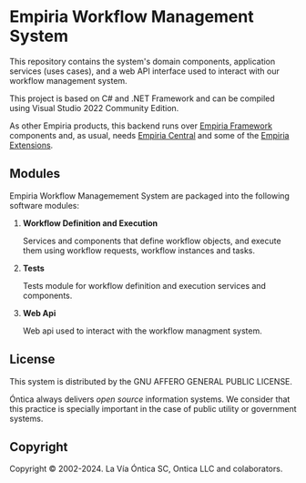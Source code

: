 ﻿# Empiria Workflow Management System

This repository contains the system's domain components, application services (uses cases),
and a web API interface used to interact with our workflow management system.

This project is based on C# and .NET Framework and can be compiled using Visual Studio 2022 Community Edition.

As other Empiria products, this backend runs over [Empiria Framework](https://github.com/Ontica/Empiria.Core)
components and, as usual, needs [Empiria Central](https://github.com/Ontica/Empiria.Central) and
some of the [Empiria Extensions](https://github.com/Ontica/Empiria.Extensions).

## Modules

Empiria Workflow Managemement System are packaged into the following software modules:

1.  **Workflow Definition and Execution**  

    Services and components that define workflow objects, and execute them using workflow requests, workflow instances and tasks.  

2.  **Tests**  

    Tests module for workflow definition and execution services and components.  

3.  **Web Api**  

    Web api used to interact with the workflow managment system.  

## License

This system is distributed by the GNU AFFERO GENERAL PUBLIC LICENSE.

Óntica always delivers *open source* information systems. We consider that this practice is specially
important in the case of public utility or government systems.

## Copyright

Copyright © 2002-2024. La Vía Óntica SC, Ontica LLC and colaborators.
